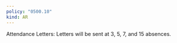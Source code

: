 ```yaml
---
policy: "0500.10"
kind: AR
---
```


Attendance Letters:
Letters will be sent at 3, 5, 7, and 15 absences.
